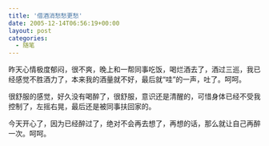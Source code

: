 ```yaml
---
title: '借酒消愁愁更愁'
date: 2005-12-14T06:56:19+00:00
layout: post
categories:
  - 随笔
---
```


昨天心情极度郁闷，很不爽，晚上和一帮同事吃饭，喝烂酒去了，酒过三巡，我已经感觉不胜酒力了，本来我的酒量就不好，最后就“哇”的一声，吐了。呵呵。

很舒服的感觉，好久没有喝醉了，很舒服，意识还是清醒的，可惜身体已经不受我控制了，左摇右晃，最后还是被同事扶回家的。

今天开心了，因为已经醉过了，绝对不会再去想了，再想的话，那么就让自己再醉一次。呵呵。